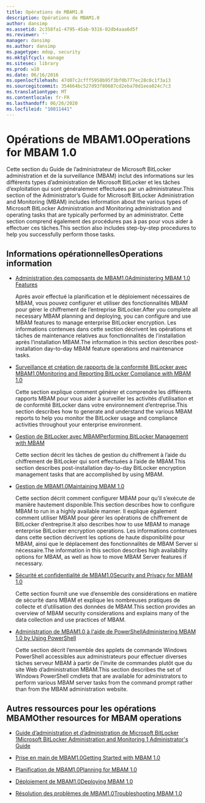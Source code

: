 ```yaml
---
title: Opérations de MBAM1.0
description: Opérations de MBAM1.0
author: dansimp
ms.assetid: 2c358fa1-4795-45ab-9316-02db4aaa6d5f
ms.reviewer: ''
manager: dansimp
ms.author: dansimp
ms.pagetype: mdop, security
ms.mktglfcycl: manage
ms.sitesec: library
ms.prod: w10
ms.date: 06/16/2016
ms.openlocfilehash: 47d07c2cfff5958b95f3bf0b777ec28c0c1f3a13
ms.sourcegitcommit: 354664bc527d93f80687cd2eba70d1eea024c7c3
ms.translationtype: MT
ms.contentlocale: fr-FR
ms.lasthandoff: 06/26/2020
ms.locfileid: "10811441"
---
```

# <span data-ttu-id="8adb4-103">Opérations de MBAM1.0</span><span class="sxs-lookup"><span data-stu-id="8adb4-103">Operations for MBAM 1.0</span></span>


<span data-ttu-id="8adb4-104">Cette section du Guide de l’administrateur de Microsoft BitLocker administration et de la surveillance (MBAM) inclut des informations sur les différents types d’administration de Microsoft BitLocker et les tâches d’exploitation qui sont généralement effectuées par un administrateur.</span><span class="sxs-lookup"><span data-stu-id="8adb4-104">This section of the Administrator’s Guide for Microsoft BitLocker Administration and Monitoring (MBAM) includes information about the various types of Microsoft BitLocker Administration and Monitoring administration and operating tasks that are typically performed by an administrator.</span></span> <span data-ttu-id="8adb4-105">Cette section comprend également des procédures pas à pas pour vous aider à effectuer ces tâches.</span><span class="sxs-lookup"><span data-stu-id="8adb4-105">This section also includes step-by-step procedures to help you successfully perform those tasks.</span></span>

## <span data-ttu-id="8adb4-106">Informations opérationnelles</span><span class="sxs-lookup"><span data-stu-id="8adb4-106">Operations information</span></span>


-   [<span data-ttu-id="8adb4-107">Administration des composants de MBAM1.0</span><span class="sxs-lookup"><span data-stu-id="8adb4-107">Administering MBAM 1.0 Features</span></span>](administering-mbam-10-features.md)

    <span data-ttu-id="8adb4-108">Après avoir effectué la planification et le déploiement nécessaires de MBAM, vous pouvez configurer et utiliser des fonctionnalités MBAM pour gérer le chiffrement de l’entreprise BitLocker.</span><span class="sxs-lookup"><span data-stu-id="8adb4-108">After you complete all necessary MBAM planning and deploying, you can configure and use MBAM features to manage enterprise BitLocker encryption.</span></span> <span data-ttu-id="8adb4-109">Les informations contenues dans cette section décrivent les opérations et tâches de maintenance relatives aux fonctionnalités de l’installation après l’installation MBAM.</span><span class="sxs-lookup"><span data-stu-id="8adb4-109">The information in this section describes post-installation day-to-day MBAM feature operations and maintenance tasks.</span></span>

-   [<span data-ttu-id="8adb4-110">Surveillance et création de rapports de la conformité BitLocker avec MBAM1.0</span><span class="sxs-lookup"><span data-stu-id="8adb4-110">Monitoring and Reporting BitLocker Compliance with MBAM 1.0</span></span>](monitoring-and-reporting-bitlocker-compliance-with-mbam-10.md)

    <span data-ttu-id="8adb4-111">Cette section explique comment générer et comprendre les différents rapports MBAM pour vous aider à surveiller les activités d’utilisation et de conformité BitLocker dans votre environnement d’entreprise.</span><span class="sxs-lookup"><span data-stu-id="8adb4-111">This section describes how to generate and understand the various MBAM reports to help you monitor the BitLocker usage and compliance activities throughout your enterprise environment.</span></span>

-   [<span data-ttu-id="8adb4-112">Gestion de BitLocker avec MBAM</span><span class="sxs-lookup"><span data-stu-id="8adb4-112">Performing BitLocker Management with MBAM</span></span>](performing-bitlocker-management-with-mbam.md)

    <span data-ttu-id="8adb4-113">Cette section décrit les tâches de gestion du chiffrement à l’aide du chiffrement de BitLocker qui sont effectuées à l’aide de MBAM.</span><span class="sxs-lookup"><span data-stu-id="8adb4-113">This section describes post-installation day-to-day BitLocker encryption management tasks that are accomplished by using MBAM.</span></span>

-   [<span data-ttu-id="8adb4-114">Gestion de MBAM1.0</span><span class="sxs-lookup"><span data-stu-id="8adb4-114">Maintaining MBAM 1.0</span></span>](maintaining-mbam-10.md)

    <span data-ttu-id="8adb4-115">Cette section décrit comment configurer MBAM pour qu’il s’exécute de manière hautement disponible.</span><span class="sxs-lookup"><span data-stu-id="8adb4-115">This section describes how to configure MBAM to run in a highly available manner.</span></span> <span data-ttu-id="8adb4-116">Il explique également comment utiliser MBAM pour gérer les opérations de chiffrement de BitLocker d’entreprise.</span><span class="sxs-lookup"><span data-stu-id="8adb4-116">It also describes how to use MBAM to manage enterprise BitLocker encryption operations.</span></span> <span data-ttu-id="8adb4-117">Les informations contenues dans cette section décrivent les options de haute disponibilité pour MBAM, ainsi que le déplacement des fonctionnalités de MBAM Server si nécessaire.</span><span class="sxs-lookup"><span data-stu-id="8adb4-117">The information in this section describes high availability options for MBAM, as well as how to move MBAM Server features if necessary.</span></span>

-   [<span data-ttu-id="8adb4-118">Sécurité et confidentialité de MBAM1.0</span><span class="sxs-lookup"><span data-stu-id="8adb4-118">Security and Privacy for MBAM 1.0</span></span>](security-and-privacy-for-mbam-10.md)

    <span data-ttu-id="8adb4-119">Cette section fournit une vue d’ensemble des considérations en matière de sécurité dans MBAM et explique les nombreuses pratiques de collecte et d’utilisation des données de MBAM.</span><span class="sxs-lookup"><span data-stu-id="8adb4-119">This section provides an overview of MBAM security considerations and explains many of the data collection and use practices of MBAM.</span></span>

-   [<span data-ttu-id="8adb4-120">Administration de MBAM1.0 à l'aide de PowerShell</span><span class="sxs-lookup"><span data-stu-id="8adb4-120">Administering MBAM 1.0 by Using PowerShell</span></span>](administering-mbam-10-by-using-powershell.md)

    <span data-ttu-id="8adb4-121">Cette section décrit l’ensemble des applets de commande Windows PowerShell accessibles aux administrateurs pour effectuer diverses tâches serveur MBAM à partir de l’invite de commandes plutôt que du site Web d’administration MBAM.</span><span class="sxs-lookup"><span data-stu-id="8adb4-121">This section describes the set of Windows PowerShell cmdlets that are available for administrators to perform various MBAM server tasks from the command prompt rather than from the MBAM administration website.</span></span>

## <span data-ttu-id="8adb4-122">Autres ressources pour les opérations MBAM</span><span class="sxs-lookup"><span data-stu-id="8adb4-122">Other resources for MBAM operations</span></span>


-   [<span data-ttu-id="8adb4-123">Guide d’administration et d’administration de Microsoft BitLocker 1</span><span class="sxs-lookup"><span data-stu-id="8adb4-123">Microsoft BitLocker Administration and Monitoring 1 Administrator's Guide</span></span>](index.md)

-   [<span data-ttu-id="8adb4-124">Prise en main de MBAM1.0</span><span class="sxs-lookup"><span data-stu-id="8adb4-124">Getting Started with MBAM 1.0</span></span>](getting-started-with-mbam-10.md)

-   [<span data-ttu-id="8adb4-125">Planification de MBAM1.0</span><span class="sxs-lookup"><span data-stu-id="8adb4-125">Planning for MBAM 1.0</span></span>](planning-for-mbam-10.md)

-   [<span data-ttu-id="8adb4-126">Déploiement de MBAM1.0</span><span class="sxs-lookup"><span data-stu-id="8adb4-126">Deploying MBAM 1.0</span></span>](deploying-mbam-10.md)

-   [<span data-ttu-id="8adb4-127">Résolution des problèmes de MBAM1.0</span><span class="sxs-lookup"><span data-stu-id="8adb4-127">Troubleshooting MBAM 1.0</span></span>](troubleshooting-mbam-10.md)

 

 





